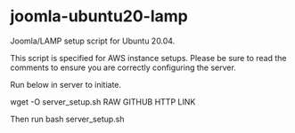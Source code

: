 # joomla-ubuntu20-lamp
Joomla/LAMP setup script for Ubuntu 20.04. 

This script is specified for AWS instance setups. Please be sure to read the comments to ensure you are correctly configuring the server.

Run below in server to initiate.

wget -O server_setup.sh RAW GITHUB HTTP LINK

Then run bash server_setup.sh
